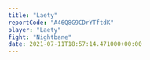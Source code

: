 ```yaml
---
title: "Laety"
reportCode: "A46Q8G9CDrYTftdK"
player: "Laety"
fight: "Nightbane"
date: 2021-07-11T18:57:14.471000+00:00
---
```


